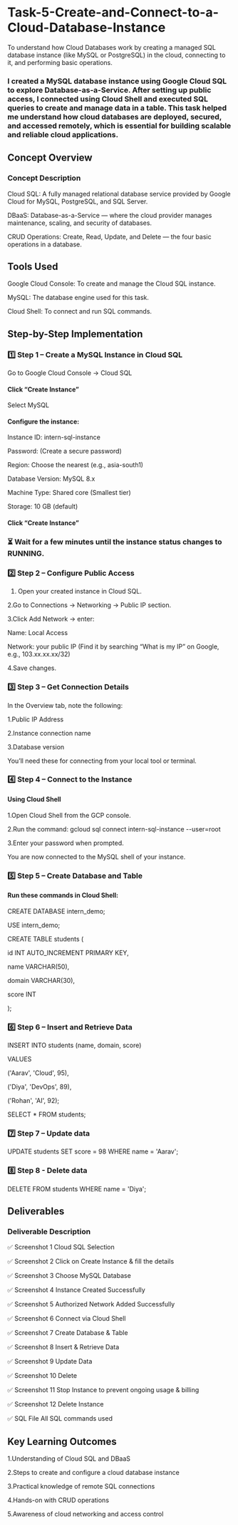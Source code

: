 # Task-5-Create-and-Connect-to-a-Cloud-Database-Instance

To understand how Cloud Databases work by creating a managed SQL database instance (like MySQL or PostgreSQL) in the cloud, connecting to it, and performing basic operations.

### I created a MySQL database instance using Google Cloud SQL to explore Database-as-a-Service. After setting up public access, I connected using Cloud Shell and executed SQL queries to create and manage data in a table. This task helped me understand how cloud databases are deployed, secured, and accessed remotely, which is essential for building scalable and reliable cloud applications.


## Concept Overview

### Concept	Description

Cloud SQL:        A fully managed relational database service provided by Google Cloud for MySQL, PostgreSQL, and SQL Server.

DBaaS:          	Database-as-a-Service — where the cloud provider manages maintenance, scaling, and security of databases.

CRUD Operations:	Create, Read, Update, and Delete — the four basic operations in a database.


## Tools Used

Google Cloud Console:  	To create and manage the Cloud SQL instance.

MySQL:  The database engine used for this task.

Cloud Shell:  To connect and run SQL commands.


## Step-by-Step Implementation

### 1️⃣ Step 1 – Create a MySQL Instance in Cloud SQL

Go to Google Cloud Console → Cloud SQL

#### Click “Create Instance”

Select MySQL

#### Configure the instance:

  Instance ID: intern-sql-instance

  Password: (Create a secure password)

  Region: Choose the nearest (e.g., asia-south1)

  Database Version: MySQL 8.x

  Machine Type: Shared core (Smallest tier)

  Storage: 10 GB (default)

#### Click “Create Instance”

### ⏳ Wait for a few minutes until the instance status changes to RUNNING.

### 2️⃣ Step 2 – Configure Public Access

1. Open your created instance in Cloud SQL.

2.Go to Connections → Networking → Public IP section.

3.Click Add Network → enter:

  Name: Local Access

  Network: your public IP (Find it by searching “What is my IP” on Google, e.g., 103.xx.xx.xx/32)

4.Save changes.

### 3️⃣ Step 3 – Get Connection Details

In the Overview tab, note the following:

1.Public IP Address

2.Instance connection name

3.Database version

You’ll need these for connecting from your local tool or terminal.

### 4️⃣ Step 4 – Connect to the Instance
#### Using Cloud Shell

1.Open Cloud Shell from the GCP console.

2.Run the command:
gcloud sql connect intern-sql-instance --user=root

3.Enter your password when prompted.

You are now connected to the MySQL shell of your instance.

### 5️⃣ Step 5 – Create Database and Table

#### Run these commands in Cloud Shell:

CREATE DATABASE intern_demo;

USE intern_demo;

CREATE TABLE students (
  
  id INT AUTO_INCREMENT PRIMARY KEY,
  
  name VARCHAR(50),
  
  domain VARCHAR(30),
  
  score INT

);

### 6️⃣ Step 6 – Insert and Retrieve Data

INSERT INTO students (name, domain, score)

VALUES 

('Aarav', 'Cloud', 95),

('Diya', 'DevOps', 89),

('Rohan', 'AI', 92);


SELECT * FROM students;

### 7️⃣ Step 7 – Update data
UPDATE students
SET score = 98
WHERE name = 'Aarav';

### 8️⃣ Step 8 - Delete data
DELETE FROM students
WHERE name = 'Diya';

## Deliverables

### Deliverable	Description

✅ Screenshot 1	Cloud SQL Selection

✅ Screenshot 2	Click on Create Instance & fill the details

✅ Screenshot 3	Choose MySQL Database

✅ Screenshot 4	Instance Created Successfully

✅ Screenshot 5	Authorized Network Added Successfully

✅ Screenshot 6 Connect via Cloud Shell

✅ Screenshot 7 Create Database & Table

✅ Screenshot 8 Insert & Retrieve Data

✅ Screenshot 9 Update Data

✅ Screenshot 10 Delete 

✅ Screenshot 11 Stop Instance to prevent ongoing usage & billing

✅ Screenshot 12 Delete Instance

✅ SQL File	   All SQL commands used


## Key Learning Outcomes

1.Understanding of Cloud SQL and DBaaS

2.Steps to create and configure a cloud database instance

3.Practical knowledge of remote SQL connections

4.Hands-on with CRUD operations

5.Awareness of cloud networking and access control

